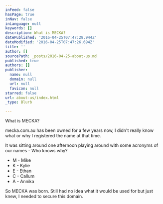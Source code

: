 ```yaml
---
inFeed: false
hasPage: true
inNav: false
inLanguage: null
keywords: []
description: What is MECKA?
datePublished: '2016-04-25T07:47:28.944Z'
dateModified: '2016-04-25T07:47:26.694Z'
title: ''
author: []
sourcePath: _posts/2016-04-25-about-us.md
published: true
authors: []
publisher:
  name: null
  domain: null
  url: null
  favicon: null
starred: false
url: about-us/index.html
_type: Blurb

---
```

What is MECKA?

mecka.com.au has been owned for a few years now, I didn't really know what or why I registered the name at that time.

It was sitting around one afternoon playing around with some acronyms of our names - Who knows why? 

* M - Mike
* K - Kylie
* E - Ethan
* C - Callum
* A - Annika

So MECKA was born. Still had no idea what it would be used for but just knew, I needed to secure this domain.